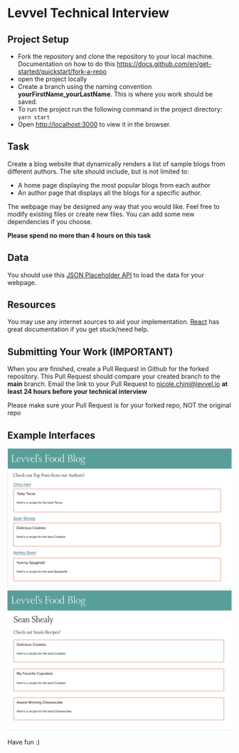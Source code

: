 # Levvel Technical Interview

## Project Setup
- Fork the repository and clone the repository to your local machine.  Documentation on how to do this https://docs.github.com/en/get-started/quickstart/fork-a-repo
- open the project locally
- Create a branch using the naming convention **yourFirstName_yourLastName**. This is where you work should be saved.
- To run the project run the following command in the project directory:
`yarn start`
- Open [http://localhost:3000](http://localhost:3000) to view it in the browser.


## Task
Create a blog website that dynamically renders a list of sample blogs from different authors. The site should include, but is not limited to:
- A home page displaying the most popular blogs from each author
- An author page that displays all the blogs for a specific author.

The webpage may be designed any way that you would like. Feel free to modify existing files or create new files. You can add some new dependencies if you choose.

**Please spend no more than 4 hours on this task**

## Data
You should use this [JSON Placeholder API](https://jsonplaceholder.typicode.com/) to load the data for your webpage. 

## Resources
You may use any internet sources to aid your implementation. [React](https://reactjs.org/docs/getting-started.html) has great documentation if you get stuck/need help.

## Submitting Your Work (IMPORTANT)
When you are finished, create a Pull Request in Github for the forked repository. This Pull Request should compare your created branch to the **main** branch. Email the link to your Pull Request to nicole.chini@levvel.io **at least 24 hours before your technical interview**

Please make sure your Pull Request is for your forked repo, NOT the original repo

## Example Interfaces
![Home Page Example](home-page-example.png)
![Author Page Example](author-page-example.png)

Have fun :)
